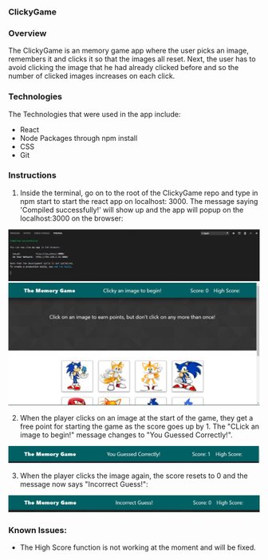 ### ClickyGame

### Overview

The ClickyGame is an memory game app where the user picks an image, remembers it and clicks it so that the images all reset. Next, the user has to avoid clicking the image that he had already clicked before and so the number of clicked images increases on each click.

### Technologies
The Technologies that were used in the app include:
* React
* Node Packages through npm install
* CSS
* Git

### Instructions

1. Inside the terminal, go on to the root of the ClickyGame repo and type in npm start to start the react app on localhost: 3000. The message saying 'Compiled successfully!' will show up and the app will popup on the localhost:3000 on the browser:

<img src="src/images/CompiledSuccessfully.JPG" alt="CompiledSuccessfully">

<img src="src/images/StartupPage.JPG" alt="StartupPage">

2. When the player clicks on an image at the start of the game, they get a free point for starting the game as the score goes up by 1. The "CLick an image to begin!" message changes to "You Guessed Correctly!".

<img src="src/images/FirstPoint.JPG" alt="FirstPoint">

3. When the player clicks the image again, the score resets to 0 and the message now says "Incorrect Guess!":

<img src="src/images/IncorrectGuess.JPG" alt="IncorrectGuess">

### Known Issues:

* The High Score function is not working at the moment and will be fixed.
